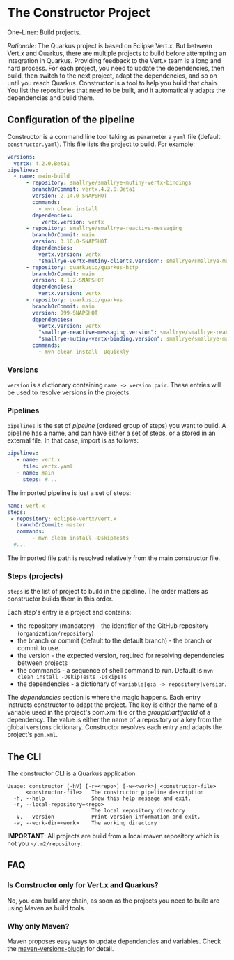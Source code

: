 # The Constructor Project

One-Liner: Build projects.

_Rationale_: The Quarkus project is based on Eclipse Vert.x. 
But between Vert.x and Quarkus, there are multiple projects to build before attempting an integration in Quarkus.
Providing feedback to the Vert.x team is a long and hard process. 
For each project, you need to update the dependencies, then build, then switch to the next project, adapt the dependencies, and so on until you reach Quarkus.
Constructor is a tool to help you build that chain.
You list the repositories that need to be built, and it automatically adapts the dependencies and build them. 

## Configuration of the pipeline

Constructor is a command line tool taking as parameter a `yaml` file (default: `constructor.yaml`).
This file lists the project to build. 
For example:

```yaml
versions:
  vertx: 4.2.0.Beta1
pipelines:
  - name: main-build
      - repository: smallrye/smallrye-mutiny-vertx-bindings
        branchOrCommit: vertx.4.2.0.Beta1
        version: 2.14.0-SNAPSHOT
        commands:
          - mvn clean install
        dependencies:
           vertx.version: vertx
      - repository: smallrye/smallrye-reactive-messaging
        branchOrCommit: main
        version: 3.10.0-SNAPSHOT
        dependencies:
          vertx.version: vertx
          "smallrye-vertx-mutiny-clients.version": smallrye/smallrye-mutiny-vertx-bindings
      - repository: quarkusio/quarkus-http
        branchOrCommit: main
        version: 4.1.2-SNAPSHOT
        dependencies:
          vertx.version: vertx
      - repository: quarkusio/quarkus
        branchOrCommit: main
        version: 999-SNAPSHOT
        dependencies:
          vertx.version: vertx
          "smallrye-reactive-messaging.version": smallrye/smallrye-reactive-messaging
          "smallrye-mutiny-vertx-binding.version": smallrye/smallrye-mutiny-vertx-bindings
        commands:
          - mvn clean install -Dquickly
```

### Versions

`version` is a dictionary containing `name -> version pair`. 
These entries will be used to resolve versions in the projects.

### Pipelines

`pipelines` is the set of _pipeline_ (ordered group of steps) you want to build.
A pipeline has a name, and can have either a set of steps, or a stored in an external file.
In that case, import is as follows:

```yaml
pipelines:  
   - name: vert.x
     file: vertx.yaml
   - name: main
     steps: #... 
```

The imported pipeline is just a set of steps:

```yaml
name: vert.x
steps:
 - repository: eclipse-vertx/vert.x
   branchOrCommit: master
   commands:
        - mvn clean install -DskipTests
  #...
```

The imported file path is resolved relatively from the main constructor file.

### Steps (projects)

`steps` is the list of project to build in the pipeline.
The order matters as constructor builds them in this order.

Each step's entry is a project and contains:

- the repository (mandatory) - the identifier of the GitHub repository (`organization/repository`)
- the branch or commit (default to the default branch) - the branch or commit to use.
- the version - the expected version, required for resolving dependencies between projects
- the commands - a sequence of shell command to run. Default is `mvn clean install -DskipTests -DskipITs`
- the dependencies - a dictionary of `variable|g:a -> repository|version`. 

The _dependencies_ section is where the magic happens.
Each entry instructs constructor to adapt the project.
The key is either the name of a variable used in the project's pom.xml file or the _groupid:artifactId_ of a dependency.
The value is either the name of a repository or a key from the global `versions` dictionary. 
Constructor resolves each entry and adapts the project's `pom.xml`.

## The CLI

The constructor CLI is a Quarkus application.

```
Usage: constructor [-hV] [-r=<repo>] [-w=<work>] <constructor-file>
      <constructor-file>   The constructor pipeline description
  -h, --help               Show this help message and exit.
  -r, --local-repository=<repo>
                           The local repository directory
  -V, --version            Print version information and exit.
  -w, --work-dir=<work>    The working directory
```

**IMPORTANT**: All projects are build from a local maven repository which is not you `~/.m2/repository`. 

## FAQ

### Is Constructor only for Vert.x and Quarkus?

No, you can build any chain, as soon as the projects you need to build are using Maven as build tools.

### Why only Maven?

Maven proposes easy ways to update dependencies and variables.
Check the [maven-versions-plugin](https://www.mojohaus.org/versions-maven-plugin/) for detail.




